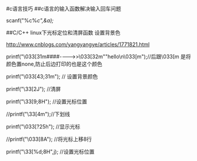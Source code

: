 #c语言技巧
##c语言的输入函数解决输入回车问题

scanf("%c%*c",&a);* 

##C/C++ linux下光标定位和清屏函数  设置背景色

http://www.cnblogs.com/yangyangye/articles/1771821.html

printf("\033[31m####---->>\033[32m""hello\n\033[m");//后跟\033[m
是将颜色置none,防止后边打印的也是这个颜色

  printf("\033[43;31m");   // 设置背景颜色 

  printf("\33[2J");   //清屏 

  printf("\33[9;8H");   //设置光标位置 

  //printf("\33[4m");//下划线
                
  printf("\033[?25h");   //显示光标 
                 
   //printf("\033[8A");   //将光标上移8行 

   printf("\33[%d;8H",j);   //设置光标位置 
